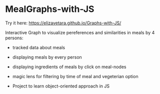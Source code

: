 # MealGraphs-with-JS
Try it here: https://elizavetara.github.io/Graphs-with-JS/

Interactive Graph to visualize pereferences and similarities in meals by 4 persons:
- tracked data about meals
- displaying meals by every person
- displaying ingredients of meals by click on meal-nodes
- magic lens for filtering by time of meal and vegeterian option


- Project to learn object-oriented approach in JS
